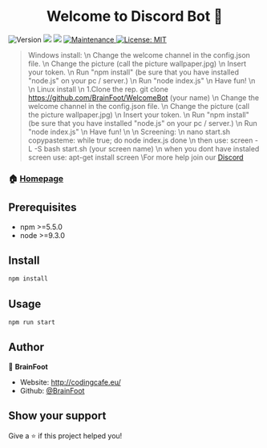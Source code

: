 <h1 align="center">Welcome to Discord Bot 👋</h1>
<p>
  <img alt="Version" src="https://img.shields.io/badge/version-1.2.0-blue.svg?cacheSeconds=2592000" />
  <img src="https://img.shields.io/badge/npm-%3E%3D5.5.0-blue.svg" />
  <img src="https://img.shields.io/badge/node-%3E%3D9.3.0-blue.svg" />
  <a href="https://github.com/kefranabg/readme-md-generator/graphs/commit-activity" target="_blank">
    <img alt="Maintenance" src="https://img.shields.io/badge/Maintained%3F-yes-green.svg" />
  </a>
  <a href="#" target="_blank">
    <img alt="License: MIT" src="https://img.shields.io/github/license/BrainFoot/Discord Bot" />
  </a>
</p>

> Windows install: \n Change the welcome channel in the config.json file. \n Change the picture (call the picture wallpaper.jpg) \n Insert your token. \n Run "npm install" (be sure that you have installed "node.js" on your pc / server.) \n Run "node index.js" \n Have fun! \n \n Linux install \n 1.Clone the rep. git clone https://github.com/BrainFoot/WelcomeBot (your name) \n Change the welcome channel in the config.json file. \n Change the picture (call the picture wallpaper.jpg) \n Insert your token. \n Run "npm install" (be sure that you have installed "node.js" on your pc / server.)
\n Run "node index.js" \n Have fun! \n \n Screening: \n nano start.sh copypasteme: while true; do node index.js done  \n then use: screen -L -S bash start.sh (your screen name) \n when you dont have instaled screen use: apt-get install screen \For more help join our [Discord](https://discord.gg/5Kv3azkbDK)

### 🏠 [Homepage](https://codingcafe.eu/)

## Prerequisites

- npm >=5.5.0
- node >=9.3.0

## Install

```sh
npm install
```

## Usage

```sh
npm run start
```

## Author

👤 **BrainFoot**

* Website: http://codingcafe.eu/
* Github: [@BrainFoot](https://github.com/BrainFoot)

## Show your support

Give a ⭐️ if this project helped you!
